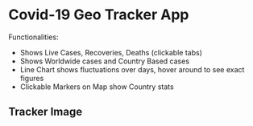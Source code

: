 # Covid-19 Geo Tracker App

Functionalities:

- Shows Live Cases, Recoveries, Deaths (clickable tabs)
- Shows Worldwide cases and Country Based cases
- Line Chart shows fluctuations over days, hover around to see exact figures
- Clickable Markers on Map show Country stats


## Tracker Image
<img src="">
